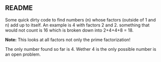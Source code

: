 ## README
Some quick dirty code to find numbers (n) whose factors (outside of 1 and n) add up to itself. An example is 4 with factors 2 and 2. something that would not count is 16 which is broken down into 2+4+4+8 = 18.

**Note:** This looks at all factors not only the prime factorization!

The only number found so far is 4. Wether 4 is the only possible number is an open problem.